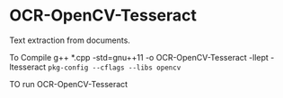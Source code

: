 # OCR-OpenCV-Tesseract
Text extraction from documents.

To Compile
g++ *.cpp -std=gnu++11 -o OCR-OpenCV-Tesseract -llept -ltesseract `pkg-config --cflags --libs opencv` 

TO run
OCR-OpenCV-Tesseract
